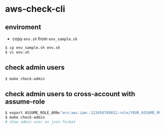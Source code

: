 # aws-check-cli

## enviroment
- copy `env.sh` from `env_sample.sh`
```bash
$ cp env_sample.sh env.sh
$ vi env.sh
```

## check admin users
```bash
$ make check-admin
```

## check admin users to cross-account with assume-role
```bash
$ export ASSUME_ROLE_ARN="arn:aws:iam::123456789012:role/YOUR_ASSUME_ROLE_HERE" 
$ make check-admin
# show admin user on json format 
```
